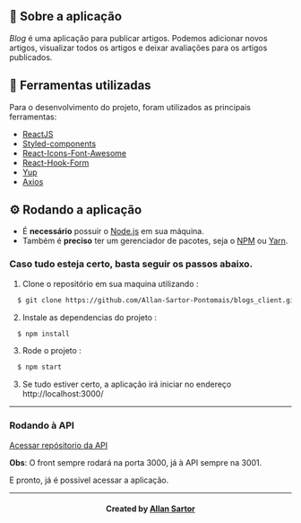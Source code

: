 <h2>
  📃 Sobre a aplicação
</h2>

<i>Blog</i> é uma aplicação para publicar artigos. Podemos adicionar novos artigos,
visualizar todos os artigos e deixar avaliações para os artigos publicados.

<!-- <h2>📼 Prévia</h2>
<p align="center">
  <img src="" alt="Blog"/>
</p> -->


<h2>🔧 Ferramentas utilizadas</h2>
Para o desenvolvimento do projeto, foram utilizados as principais ferramentas:
<ul>
  <li><a href="https://pt-br.reactjs.org/">ReactJS</a></li>
  <li><a href="https://styled-components.com/">Styled-components</a></li>
  <li><a href="https://react-icons.github.io/react-icons/icons?name=fa">React-Icons-Font-Awesome</a></li>
  <li><a href="https://react-hook-form.com/">React-Hook-Form</a></li>
  <li><a href="https://blog.betrybe.com/desenvolvimento-web/yup/#1">Yup</a></li>
  <li><a href="https://axios-http.com/ptbr/docs/intro">Axios</a></li>
</ul>

<h2>⚙ Rodando a aplicação</h2>
<ul>
  <li>É <b>necessário</b> possuir o <a href="https://nodejs.org/en/">Node.js</a> em sua máquina.</li>
  <li>Também é <b>preciso</b> ter um gerenciador de pacotes, seja o <a href="https://www.npmjs.com/">NPM</a> ou <a href="https://yarnpkg.com/">Yarn</a>.</li>
</ul>

<h3>Caso tudo esteja certo, basta seguir os passos abaixo.</h3>

1. Clone o repositório em sua maquina utilizando :

```sh
  $ git clone https://github.com/Allan-Sartor-Pontomais/blogs_client.git
```
2. Instale as dependencias do projeto :
```sh
  $ npm install
```
3. Rode o projeto :
```sh
  $ npm start
```
3. Se tudo estiver certo, a aplicação irá iniciar no endereço http://localhost:3000/

<hr>

<h3>Rodando à API</h3>

<a href="https://github.com/Allan-Sartor-Pontomais/blog_api">Acessar repósitorio da API</a>

<strong>Obs</strong>: O front sempre rodará na porta 3000, já à API sempre na 3001.

E pronto, já é possivel acessar a aplicação.

<hr>

<h4 align="center">
    Created by <a href="https://www.linkedin.com/in/allan-gustavo-aa6844131/" target="_blank">Allan Sartor</a>
</h4>

